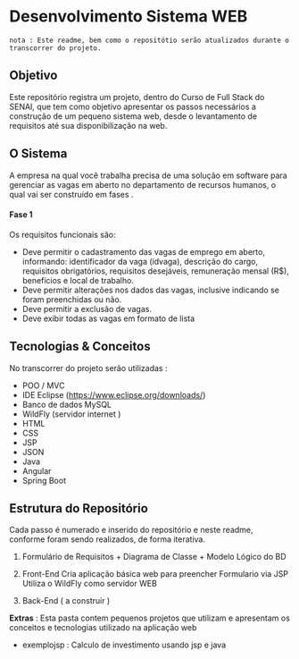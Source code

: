 # Desenvolvimento Sistema WEB

```
nota : Este readme, bem como o repositótio serão atualizados durante o transcorrer do projeto. 
```

## Objetivo 

Este repositório registra um projeto, dentro do Curso de Full Stack do SENAI,  que tem como objetivo apresentar os passos necessários a construção de um pequeno sistema web, desde o levantamento de requisitos até sua disponibilização na web. 

## O Sistema 

A empresa na qual você trabalha precisa de uma solução em software para gerenciar as vagas em aberto no departamento de recursos humanos, o qual vai ser construído em fases .

#### Fase 1

Os requisitos funcionais são:

- Deve permitir o cadastramento das vagas de emprego em aberto, informando: identificador da vaga (idvaga), descrição do cargo, requisitos obrigatórios, requisitos desejáveis, remuneração mensal (R$), benefícios e local de trabalho.
- Deve permitir alterações nos dados das vagas, inclusive indicando se foram preenchidas ou não.
-  Deve permitir a exclusão de vagas.
- Deve exibir todas as vagas em formato de lista





## Tecnologias & Conceitos

No transcorrer do projeto serão utilizadas : 

- POO / MVC 
- IDE Eclipse (https://www.eclipse.org/downloads/)
- Banco de dados MySQL
- WildFly (servidor internet )
- HTML
- CSS
- JSP
- JSON
- Java
- Angular
- Spring Boot



## Estrutura do Repositório

Cada passo é numerado e inserido do repositório e neste readme, conforme foram sendo realizados, de forma iterativa. 

1. Formulário de Requisitos + Diagrama de Classe + Modelo Lógico do BD

1. Front-End 
   Cria aplicação básica web para preencher Formulario  via JSP
   Utiliza o WildFly como servidor WEB

1. Back-End ( a construir )

   



 **Extras** : Esta pasta contem pequenos projetos que utilizam e apresentam os conceitos e tecnologias utilizado na aplicação web  

- exemplojsp : Calculo de investimento usando jsp e java